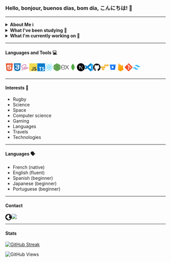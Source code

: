 ### Hello, bonjour, buenos días, bom día, こんにちは! 👋

---

<details>
  <summary> <b>About&nbsp;Me&nbsp;ℹ️&nbsp;</b></summary>
  <br/>

I began my journey as a musician and guitar teacher, dedicating a decade to performing with a vibrant rock band in London. Alongside my musical endeavors, I explored diverse career paths in food retail, finance, customer service, and sales, taking on roles ranging from management to salesmanship and customer support.

In late 2019, driven by a desire for a fresh challenge, creative exploration, and the pursuit of new knowledge, I made the pivotal decision to transition from music and sales to software and web development.

My journey commenced in May 2020, as I embarked on part-time studies after work and during weekends. A year later, I took the bold step of leaving my job to fully immerse myself in software and web development.

Fast forward to March 2022, and I secured my first position as a junior developer at PageSuite in Ashford. there, I delved into a spectrum of technologies, including Angular, Sencha Touch, C#, and AWS, while continuously enhancing my skills.

Today, as of August 2023, I'm thrilled to be part of the dynamic team at Everyone TV in London, where I engage with Javascript, Typescript and React on a daily basis, contributing to exciting projects and my ongoing growth in the world of software and web development.
  
</details>
  
<details>
  <summary> <b>What I've been studying 🌱</b></summary>
  <br/>
  
Initially, my primary focus was on mastering HTML, CSS, Sass, and JavaScript. However, as I delved deeper into my studies, I found myself drawn towards a broader spectrum of technologies. This journey kindled a genuine passion for both frontend and backend development, igniting my enthusiasm for technologies such as React, NodeJS, APIs, and the comprehensive MERN stack as a whole. 
  
</details>

<details>
  <summary> <b>What I'm currently working on 🔨</b></summary>
  <br/>
  
During my free time, I'm actively engaged in crafting MERN projects and websites, applying the knowledge I gain daily at work and in my self-guided study sessions. I'm currently in the final stages of developing an Instagram clone, which I initiated from the ground up. This project leverages technologies such as React, Next.js, Firebase, Tailwind.css, and more, and I'm excited to see it come to fruition in the near future!
  
</details>


---

#### Languages and Tools 💻

<img align="left" width="25px" src="https://github.com/devicons/devicon/blob/master/icons/html5/html5-plain.svg"/>
<img align="left" width="25px" src="https://github.com/devicons/devicon/blob/master/icons/css3/css3-plain.svg"/>
<img align="left" width="25px" src="https://github.com/devicons/devicon/blob/master/icons/sass/sass-original.svg"/>
<img align="left" width="25px" src="https://github.com/devicons/devicon/blob/master/icons/javascript/javascript-original.svg"/>
<img align="left" width="25px" src="https://github.com/devicons/devicon/blob/master/icons/typescript/typescript-plain.svg"/>
<img align="left" width="25px" src="https://github.com/devicons/devicon/blob/master/icons/react/react-original.svg"/>
<img align="left" width="25px" src="https://github.com/devicons/devicon/blob/master/icons/nodejs/nodejs-plain.svg"/>
<img align="left" width="25px" src="https://github.com/devicons/devicon/blob/master/icons/express/express-original.svg"/>
<img align="left" width="25px" src="https://github.com/devicons/devicon/blob/master/icons/mongodb/mongodb-plain.svg"/>
<img align="left" width="25px" src="https://github.com/devicons/devicon/blob/master/icons/nextjs/nextjs-original.svg"/>
<img align="left" width="25px" src="https://github.com/devicons/devicon/blob/master/icons/vscode/vscode-original.svg"/>
<img align="left" width="25px" src="https://github.com/devicons/devicon/blob/master/icons/github/github-original.svg"/>
<img align="left" width="25px" src="https://github.com/devicons/devicon/blob/master/icons/amazonwebservices/amazonwebservices-original.svg"/>
<img align="left" width="25px" src="https://github.com/devicons/devicon/blob/master/icons/bitbucket/bitbucket-original.svg"/>
<img align="left" width="25px" src="https://github.com/devicons/devicon/blob/master/icons/firebase/firebase-plain.svg"/>
<img align="left" width="25px" src="https://github.com/devicons/devicon/blob/master/icons/git/git-original.svg"/>
<img align="left" width="25px" src="https://github.com/devicons/devicon/blob/master/icons/tailwindcss/tailwindcss-plain.svg"/>
<br>
<br>

---


#### Interests 🧠
- Rugby
- Science
- Space
- Computer science
- Gaming
- Languages
- Travels
- Technologies

---

#### Languages 🗣️
- French (native)
- English (fluent)
- Spanish (beginner)
- Japanese (beginner)
- Portuguese (beginner)
 
 ---

#### Contact
[<img align="left" width="20px" src="https://raw.githubusercontent.com/iconic/open-iconic/master/svg/globe.svg" />](https://my-portfolio-a4my.vercel.app/)
[<img align="left" width="20px" src="https://cdn.jsdelivr.net/npm/simple-icons@v3/icons/linkedin.svg" />](https://www.linkedin.com/in/alex-fourmy/)
<br>

---
#### Stats

[![GitHub Streak](https://github-readme-streak-stats.herokuapp.com?user=a4my&theme=github-dark&mode=weekly&exclude_days=Sun%2CSat)](https://git.io/streak-stats)


![GitHub Views](https://komarev.com/ghpvc/?username=a4my)
